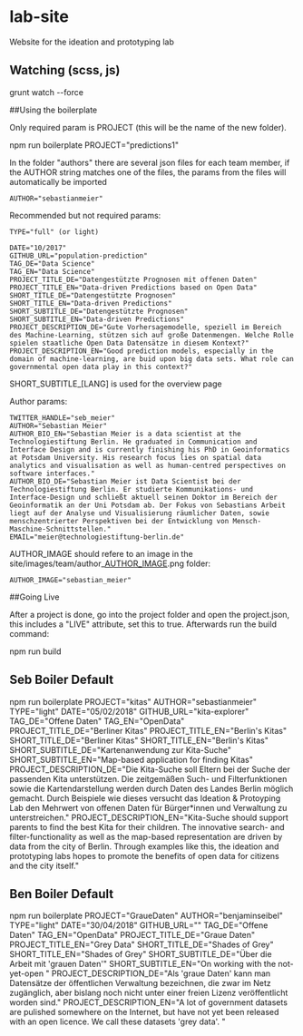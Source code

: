 # lab-site
Website for the ideation and prototyping lab


## Watching (scss, js)
grunt watch --force


##Using the boilerplate

Only required param is PROJECT (this will be the name of the new folder).

npm run boilerplate PROJECT="predictions1" 

In the folder "authors" there are several json files for each team member, if the AUTHOR string matches one of the files, the params from the files will automatically be imported

	AUTHOR="sebastianmeier"

Recommended but not required params:

	TYPE="full" (or light)

	DATE="10/2017" 
	GITHUB_URL="population-prediction" 
	TAG_DE="Data Science" 
	TAG_EN="Data Science" 
	PROJECT_TITLE_DE="Datengestützte Prognosen mit offenen Daten" 
	PROJECT_TITLE_EN="Data-driven Predictions based on Open Data" 
	SHORT_TITLE_DE="Datengestützte Prognosen" 
	SHORT_TITLE_EN="Data-driven Predictions" 
	SHORT_SUBTITLE_DE="Datengestützte Prognosen" 
	SHORT_SUBTITLE_EN="Data-driven Predictions" 
	PROJECT_DESCRIPTION_DE="Gute Vorhersagemodelle, speziell im Bereich des Machine-Learning, stützen sich auf große Datenmengen. Welche Rolle spielen staatliche Open Data Datensätze in diesem Kontext?"
	PROJECT_DESCRIPTION_EN="Good prediction models, especially in the domain of machine-learning, are buid upon big data sets. What role can governmental open data play in this context?"

SHORT_SUBTITLE_[LANG] is used for the overview page

Author params:

	TWITTER_HANDLE="seb_meier"
	AUTHOR="Sebastian Meier"
	AUTHOR_BIO_EN="Sebastian Meier is a data scientist at the Technologiestiftung Berlin. He graduated in Communication and Interface Design and is currently finishing his PhD in Geoinformatics at Potsdam University. His research focus lies on spatial data analytics and visualisation as well as human-centred perspectives on software interfaces."
	AUTHOR_BIO_DE="Sebastian Meier ist Data Scientist bei der Technologiestiftung Berlin. Er studierte Kommunikations- und Interface-Design und schließt aktuell seinen Doktor im Bereich der Geoinformatik an der Uni Potsdam ab. Der Fokus von Sebastians Arbeit liegt auf der Analyse und Visualisierung räumlicher Daten, sowie menschzentrierter Perspektiven bei der Entwicklung von Mensch-Maschine-Schnittstellen."
	EMAIL="meier@technologiestiftung-berlin.de"

AUTHOR_IMAGE should refere to an image in the site/images/team/author_[AUTHOR_IMAGE](@2x).png folder:

	AUTHOR_IMAGE="sebastian_meier"

##Going Live

After a project is done, go into the project folder and open the project.json, this includes a "LIVE" attribute, set this to true. Afterwards run the build command:

npm run build



## Seb Boiler Default

npm run boilerplate PROJECT="kitas" AUTHOR="sebastianmeier" TYPE="light" DATE="05/02/2018" GITHUB_URL="kita-explorer" TAG_DE="Offene Daten" TAG_EN="OpenData" PROJECT_TITLE_DE="Berliner Kitas" PROJECT_TITLE_EN="Berlin's Kitas" SHORT_TITLE_DE="Berliner Kitas" SHORT_TITLE_EN="Berlin's Kitas" SHORT_SUBTITLE_DE="Kartenanwendung zur Kita-Suche" SHORT_SUBTITLE_EN="Map-based application for finding Kitas" PROJECT_DESCRIPTION_DE="Die Kita-Suche soll Eltern bei der Suche der passenden Kita unterstützen. Die zeitgemäßen Such- und Filterfunktionen sowie die Kartendarstellung werden durch Daten des Landes Berlin möglich gemacht. Durch Beispiele wie dieses versucht das Ideation &amp;&nbsp;Protoyping Lab den Mehrwert von offenen Daten für Bürger*innen und Verwaltung zu unterstreichen." PROJECT_DESCRIPTION_EN="Kita-Suche should support parents to find the best Kita for their children. The innovative search- and filter-functionality as well as the map-based representation are driven by data from the city of Berlin. Through examples like this, the ideation and prototyping labs hopes to promote the benefits of open data for citizens and the city itself."


## Ben Boiler Default

npm run boilerplate PROJECT="GraueDaten" AUTHOR="benjaminseibel" TYPE="light" DATE="30/04/2018" GITHUB_URL="" TAG_DE="Offene Daten" TAG_EN="OpenData" PROJECT_TITLE_DE="Graue Daten" PROJECT_TITLE_EN="Grey Data" SHORT_TITLE_DE="Shades of Grey" SHORT_TITLE_EN="Shades of Grey" SHORT_SUBTITLE_DE="Über die Arbeit mit 'grauen Daten'" SHORT_SUBTITLE_EN="On working with the not-yet-open " PROJECT_DESCRIPTION_DE="Als 'graue Daten' kann man Datensätze der öffentlichen Verwaltung bezeichnen, die zwar im Netz zugänglich, aber bislang noch nicht unter einer freien Lizenz veröffentlicht worden sind." PROJECT_DESCRIPTION_EN="A lot of government datasets are pulished somewhere on the Internet, but have not yet been released with an open licence. We call these datasets 'grey data'. "


